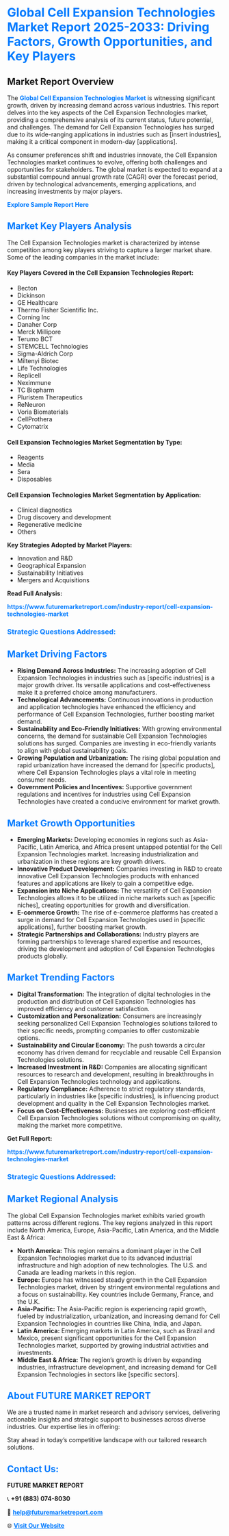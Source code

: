 <h1 style="color: #007BFF;">Global Cell Expansion Technologies Market Report 2025-2033: Driving Factors, Growth Opportunities, and Key Players</h1>

<section id="overview">
<h2>Market Report Overview</h2>
<p>The <a href="https://www.futuremarketreport.com/industry-report/cell-expansion-technologies-market" style="color: #007BFF; text-decoration: none;"><strong>Global Cell Expansion Technologies Market</strong></a> is witnessing significant growth, driven by increasing demand across various industries. This report delves into the key aspects of the Cell Expansion Technologies market, providing a comprehensive analysis of its current status, future potential, and challenges. The demand for Cell Expansion Technologies has surged due to its wide-ranging applications in industries such as [insert industries], making it a critical component in modern-day [applications].</p>
<p>As consumer preferences shift and industries innovate, the Cell Expansion Technologies market continues to evolve, offering both challenges and opportunities for stakeholders. The global market is expected to expand at a substantial compound annual growth rate (CAGR) over the forecast period, driven by technological advancements, emerging applications, and increasing investments by major players.</p>
</section>

<section id="overview">
<p><a href="https://www.futuremarketreport.com/request-sample/reportId=47427" style="color: #007BFF; text-decoration: none;"><strong>Explore Sample Report Here</strong></a></p>
</section>

<section id="key-players">
<h2 style="color: #007BFF;">Market Key Players Analysis</h2>
<p>The Cell Expansion Technologies market is characterized by intense competition among key players striving to capture a larger market share. Some of the leading companies in the market include:</p>
<h4>Key Players Covered in the Cell Expansion Technologies Report:</h4>
<ul><li>Becton</li><li>Dickinson</li><li>GE Healthcare</li><li>Thermo Fisher Scientific Inc.</li><li>Corning Inc</li><li>Danaher Corp</li><li>Merck Millipore</li><li>Terumo BCT</li><li>STEMCELL Technologies</li><li>Sigma-Aldrich Corp</li><li>Miltenyi Biotec</li><li>Life Technologies</li><li>Replicell</li><li>Neximmune</li><li>TC Biopharm</li><li>Pluristem Therapeutics</li><li>ReNeuron</li><li>Voria Biomaterials</li><li>CellProthera</li><li>Cytomatrix</li></ul>
<h4>Cell Expansion Technologies Market Segmentation by Type:</h4>
<ul><li>Reagents</li><li>Media</li><li>Sera</li><li>Disposables</li></ul>

<h4>Cell Expansion Technologies Market Segmentation by Application:</h4>
<ul><li>Clinical diagnostics</li><li>Drug discovery and development</li><li>Regenerative medicine</li><li>Others</li></ul>
<p><strong>Key Strategies Adopted by Market Players:</strong></p>
<ul>
<li>Innovation and R&D</li>
<li>Geographical Expansion</li>
<li>Sustainability Initiatives</li>
<li>Mergers and Acquisitions</li>
</ul>
</section>

<section>
<p><strong>Read Full Analysis: </strong></p><a href="https://www.futuremarketreport.com/industry-report/cell-expansion-technologies-market" style="color: #007BFF; text-decoration: none;"><strong>https://www.futuremarketreport.com/industry-report/cell-expansion-technologies-market</strong></a>
<h3 style="color: #007BFF;">Strategic Questions Addressed:</h3>
</section>

<section id="driving-factors">
<h2 style="color: #007BFF;">Market Driving Factors</h2>
<ul>
<li><strong>Rising Demand Across Industries:</strong> The increasing adoption of Cell Expansion Technologies in industries such as [specific industries] is a major growth driver. Its versatile applications and cost-effectiveness make it a preferred choice among manufacturers.</li>
<li><strong>Technological Advancements:</strong> Continuous innovations in production and application technologies have enhanced the efficiency and performance of Cell Expansion Technologies, further boosting market demand.</li>
<li><strong>Sustainability and Eco-Friendly Initiatives:</strong> With growing environmental concerns, the demand for sustainable Cell Expansion Technologies solutions has surged. Companies are investing in eco-friendly variants to align with global sustainability goals.</li>
<li><strong>Growing Population and Urbanization:</strong> The rising global population and rapid urbanization have increased the demand for [specific products], where Cell Expansion Technologies plays a vital role in meeting consumer needs.</li>
<li><strong>Government Policies and Incentives:</strong> Supportive government regulations and incentives for industries using Cell Expansion Technologies have created a conducive environment for market growth.</li>
</ul>
</section>

<section id="growth-opportunities">
<h2 style="color: #007BFF;">Market Growth Opportunities</h2>
<ul>
<li><strong>Emerging Markets:</strong> Developing economies in regions such as Asia-Pacific, Latin America, and Africa present untapped potential for the Cell Expansion Technologies market. Increasing industrialization and urbanization in these regions are key growth drivers.</li>
<li><strong>Innovative Product Development:</strong> Companies investing in R&D to create innovative Cell Expansion Technologies products with enhanced features and applications are likely to gain a competitive edge.</li>
<li><strong>Expansion into Niche Applications:</strong> The versatility of Cell Expansion Technologies allows it to be utilized in niche markets such as [specific niches], creating opportunities for growth and diversification.</li>
<li><strong>E-commerce Growth:</strong> The rise of e-commerce platforms has created a surge in demand for Cell Expansion Technologies used in [specific applications], further boosting market growth.</li>
<li><strong>Strategic Partnerships and Collaborations:</strong> Industry players are forming partnerships to leverage shared expertise and resources, driving the development and adoption of Cell Expansion Technologies products globally.</li>
</ul>
</section>

<section id="trending-factors">
<h2 style="color: #007BFF;">Market Trending Factors</h2>
<ul>
<li><strong>Digital Transformation:</strong> The integration of digital technologies in the production and distribution of Cell Expansion Technologies has improved efficiency and customer satisfaction.</li>
<li><strong>Customization and Personalization:</strong> Consumers are increasingly seeking personalized Cell Expansion Technologies solutions tailored to their specific needs, prompting companies to offer customizable options.</li>
<li><strong>Sustainability and Circular Economy:</strong> The push towards a circular economy has driven demand for recyclable and reusable Cell Expansion Technologies solutions.</li>
<li><strong>Increased Investment in R&D:</strong> Companies are allocating significant resources to research and development, resulting in breakthroughs in Cell Expansion Technologies technology and applications.</li>
<li><strong>Regulatory Compliance:</strong> Adherence to strict regulatory standards, particularly in industries like [specific industries], is influencing product development and quality in the Cell Expansion Technologies market.</li>
<li><strong>Focus on Cost-Effectiveness:</strong> Businesses are exploring cost-efficient Cell Expansion Technologies solutions without compromising on quality, making the market more competitive.</li>
</ul>
</section>

<section>
<p><strong>Get Full Report: </strong></p><a href="https://www.futuremarketreport.com/industry-report/cell-expansion-technologies-market" style="color: #007BFF; text-decoration: none;"><strong>https://www.futuremarketreport.com/industry-report/cell-expansion-technologies-market</strong></a>
<h3 style="color: #007BFF;">Strategic Questions Addressed:</h3>
</section>


<section id="regional-analysis">
<h2 style="color: #007BFF;">Market Regional Analysis</h2>
<p>The global Cell Expansion Technologies market exhibits varied growth patterns across different regions. The key regions analyzed in this report include North America, Europe, Asia-Pacific, Latin America, and the Middle East & Africa:</p>
<ul>
<li><strong>North America:</strong> This region remains a dominant player in the Cell Expansion Technologies market due to its advanced industrial infrastructure and high adoption of new technologies. The U.S. and Canada are leading markets in this region.</li>
<li><strong>Europe:</strong> Europe has witnessed steady growth in the Cell Expansion Technologies market, driven by stringent environmental regulations and a focus on sustainability. Key countries include Germany, France, and the U.K.</li>
<li><strong>Asia-Pacific:</strong> The Asia-Pacific region is experiencing rapid growth, fueled by industrialization, urbanization, and increasing demand for Cell Expansion Technologies in countries like China, India, and Japan.</li>
<li><strong>Latin America:</strong> Emerging markets in Latin America, such as Brazil and Mexico, present significant opportunities for the Cell Expansion Technologies market, supported by growing industrial activities and investments.</li>
<li><strong>Middle East & Africa:</strong> The region’s growth is driven by expanding industries, infrastructure development, and increasing demand for Cell Expansion Technologies in sectors like [specific sectors].</li>
</ul>
</section>

<footer>
<h2 style="color: #007BFF;">About FUTURE MARKET REPORT</h2>
<p>We are a trusted name in market research and advisory services, delivering actionable insights and strategic support to businesses across diverse industries. Our expertise lies in offering:</p>

<p>Stay ahead in today’s competitive landscape with our tailored research solutions.</p>

<h2 style="color: #007BFF;">Contact Us:</h2>
<p><strong>FUTURE MARKET REPORT</strong></p>
<p>📞 <strong>+91 (883) 074-8030</strong></p>
<p>📧 <strong><a href="mailto:help@futuremarketreport.com" style="color: #007BFF;">help@futuremarketreport.com</a></strong></p>
<p>🌐 <strong><a href="https://www.futuremarketreport.com/" style="color: #007BFF;">Visit Our Website</a></strong></p>
</footer>